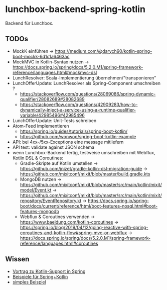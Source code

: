 # lunchbox-backend-spring-kotlin

Backend für Lunchbox.


## TODOs

- MockK einführen -> https://medium.com/@darych90/kotlin-spring-boot-mockk-6d1c1a6463ac
- MockMVC in Kotlin-Syntax nutzen -> https://docs.spring.io/spring/docs/5.2.0.M1/spring-framework-reference/languages.html#mockmvc-dsl
- LunchResolver: Scala-Implementierung übernehmen/"transponieren"
- LunchOfferUpdate: LunchResolver als Spring-Component umschreiben ?
  - https://stackoverflow.com/questions/28069086/spring-dynamic-qualifier/28082689#28082689
  - https://stackoverflow.com/questions/42909283/how-to-dynamically-inject-a-service-using-a-runtime-qualifier-variable/42985496#42985496
- LunchOfferUpdate: Unit-Tests schreiben
- Atom-Feed implementieren
  - https://spring.io/guides/tutorials/spring-boot-kotlin/
  - https://github.com/wonwoo/spring-boot-kotlin-example
- API: bei 4xx-/5xx-Exceptions eine message mitliefern
- API test: validate against JSON schema
- wenn Lunchbox-Backend fertig, testweise umschreiben mit Webflux, Kotlin DSL & Coroutines:
  - Gradle-Skripte auf Kotlin umstellen
    -> https://github.com/jnizet/gradle-kotlin-dsl-migration-guide
    -> https://github.com/mixitconf/mixit/blob/master/build.gradle.kts
  - MongoDB nutzen
    -> https://github.com/mixitconf/mixit/blob/master/src/main/kotlin/mixit/model/Event.kt
    -> https://github.com/mixitconf/mixit/blob/master/src/main/kotlin/mixit/repository/EventRepository.kt
    -> https://docs.spring.io/spring-boot/docs/current/reference/html/boot-features-nosql.html#boot-features-mongodb
  - Webflux & Coroutines verwenden
    -> https://www.baeldung.com/kotlin-coroutines
    -> https://spring.io/blog/2019/04/12/going-reactive-with-spring-coroutines-and-kotlin-flow#spring-mvc-or-webflux
    -> https://docs.spring.io/spring/docs/5.2.0.M1/spring-framework-reference/languages.html#coroutines


## Wissen

- [Vortrag zu Kotlin-Support in Spring](https://www.infoq.com/presentations/spring-kotlin-boot)
- [Beispiele für Spring+Kotlin](https://github.com/sdeleuze/spring-kotlin-deepdive/tree/step3-coroutine)
- [simples Beispiel](https://github.com/sdeleuze/spring-boot-kotlin-demo)
